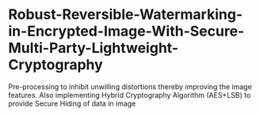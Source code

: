 # Robust-Reversible-Watermarking-in-Encrypted-Image-With-Secure-Multi-Party-Lightweight-Cryptography
Pre-processing to inhibit unwilling distortions thereby improving the image features. Also implementing Hybrid Cryptography Algorithm (AES+LSB) to provide Secure Hiding of data in image

